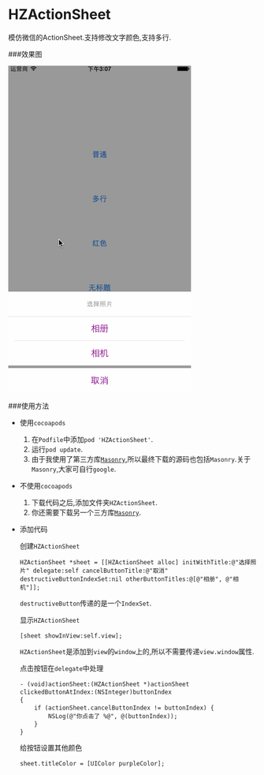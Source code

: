 HZActionSheet
===========

模仿微信的ActionSheet.支持修改文字颜色,支持多行.

###效果图


![image](https://github.com/HistoryZhang/HZActionSheet/blob/master/screenshot.gif)


###使用方法

* 使用`cocoapods`
	1. 在`Podfile`中添加`pod 'HZActionSheet'`.
	2. 运行`pod update`.
	3. 由于我使用了第三方库[`Masonry`](https://github.com/cloudkite/Masonry),所以最终下载的源码也包括`Masonry`.关于`Masonry`,大家可自行`google`.

* 不使用`cocoapods`
	1. 下载代码之后,添加文件夹`HZActionSheet`.
	2. 你还需要下载另一个三方库[`Masonry`](https://github.com/cloudkite/Masonry).
	
* 添加代码

	创建`HZActionSheet`
	
	```
	HZActionSheet *sheet = [[HZActionSheet alloc] initWithTitle:@"选择照片" delegate:self cancelButtonTitle:@"取消" destructiveButtonIndexSet:nil otherButtonTitles:@[@"相册", @"相机"]];
    ```
    
    `destructiveButton`传递的是一个`IndexSet`.
    
    显示`HZActionSheet`
    
    ```
    [sheet showInView:self.view];
    ```
    `HZActionSheet`是添加到`view`的`window`上的,所以不需要传递`view.window`属性.
    
    点击按钮在`delegate`中处理
    
    ```
    - (void)actionSheet:(HZActionSheet *)actionSheet clickedButtonAtIndex:(NSInteger)buttonIndex
	{
    	if (actionSheet.cancelButtonIndex != buttonIndex) {
        	NSLog(@"你点击了 %@", @(buttonIndex));
    	}
	}
    ```
    
    给按钮设置其他颜色
    
    ```
    sheet.titleColor = [UIColor purpleColor];
    ```
